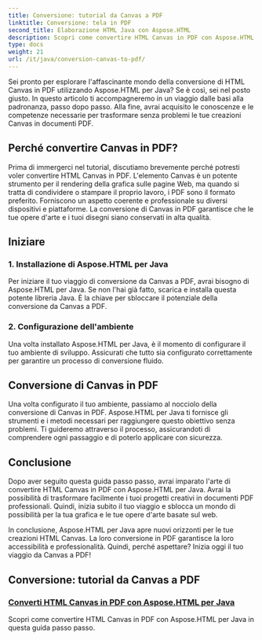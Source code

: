 ```yaml
---
title: Conversione: tutorial da Canvas a PDF
linktitle: Conversione: tela in PDF
second_title: Elaborazione HTML Java con Aspose.HTML
description: Scopri come convertire HTML Canvas in PDF con Aspose.HTML per Java in questa guida completa. Padroneggia l'arte della trasformazione digitale!
type: docs
weight: 21
url: /it/java/conversion-canvas-to-pdf/
---
```


Sei pronto per esplorare l'affascinante mondo della conversione di HTML Canvas in PDF utilizzando Aspose.HTML per Java? Se è così, sei nel posto giusto. In questo articolo ti accompagneremo in un viaggio dalle basi alla padronanza, passo dopo passo. Alla fine, avrai acquisito le conoscenze e le competenze necessarie per trasformare senza problemi le tue creazioni Canvas in documenti PDF.

## Perché convertire Canvas in PDF?

Prima di immergerci nel tutorial, discutiamo brevemente perché potresti voler convertire HTML Canvas in PDF. L'elemento Canvas è un potente strumento per il rendering della grafica sulle pagine Web, ma quando si tratta di condividere o stampare il proprio lavoro, i PDF sono il formato preferito. Forniscono un aspetto coerente e professionale su diversi dispositivi e piattaforme. La conversione di Canvas in PDF garantisce che le tue opere d'arte e i tuoi disegni siano conservati in alta qualità.

## Iniziare

### 1. Installazione di Aspose.HTML per Java

Per iniziare il tuo viaggio di conversione da Canvas a PDF, avrai bisogno di Aspose.HTML per Java. Se non l'hai già fatto, scarica e installa questa potente libreria Java. È la chiave per sbloccare il potenziale della conversione da Canvas a PDF.

### 2. Configurazione dell'ambiente

Una volta installato Aspose.HTML per Java, è il momento di configurare il tuo ambiente di sviluppo. Assicurati che tutto sia configurato correttamente per garantire un processo di conversione fluido.

## Conversione di Canvas in PDF

Una volta configurato il tuo ambiente, passiamo al nocciolo della conversione di Canvas in PDF. Aspose.HTML per Java ti fornisce gli strumenti e i metodi necessari per raggiungere questo obiettivo senza problemi. Ti guideremo attraverso il processo, assicurandoti di comprendere ogni passaggio e di poterlo applicare con sicurezza.

## Conclusione

Dopo aver seguito questa guida passo passo, avrai imparato l'arte di convertire HTML Canvas in PDF con Aspose.HTML per Java. Avrai la possibilità di trasformare facilmente i tuoi progetti creativi in documenti PDF professionali. Quindi, inizia subito il tuo viaggio e sblocca un mondo di possibilità per la tua grafica e le tue opere d'arte basate sul web.

In conclusione, Aspose.HTML per Java apre nuovi orizzonti per le tue creazioni HTML Canvas. La loro conversione in PDF garantisce la loro accessibilità e professionalità. Quindi, perché aspettare? Inizia oggi il tuo viaggio da Canvas a PDF!
## Conversione: tutorial da Canvas a PDF
### [Converti HTML Canvas in PDF con Aspose.HTML per Java](./canvas-to-pdf/)
Scopri come convertire HTML Canvas in PDF con Aspose.HTML per Java in questa guida passo passo.